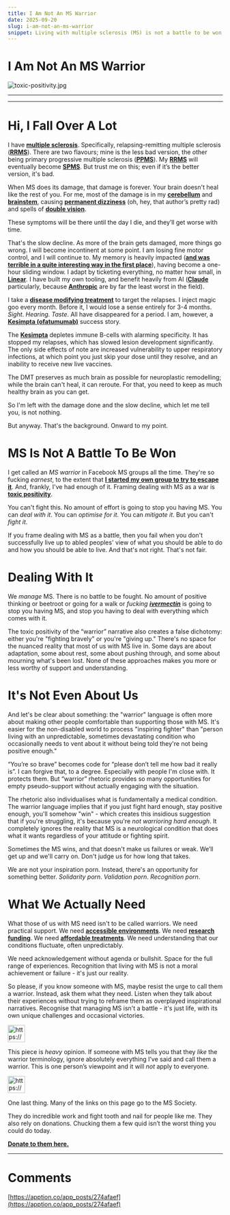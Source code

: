 ```yaml
---
title: I Am Not An MS Warrior
date: 2025-09-20
slug: i-am-not-an-ms-warrior
snippet: Living with multiple sclerosis (MS) is not a battle to be won; it is a condition that requires management and adaptation. The narrative of being an "MS warrior" promotes toxic positivity and overlooks the reality of living with an unpredictable illness. Those with MS need practical support, accessible environments, and understanding rather than inspirational labels. It's essential to acknowledge the complexities of their experiences without framing them as moral achievements or failures.
---
```


# I Am Not An MS Warrior

![toxic-positivity.jpg](I%20Am%20Not%20An%20MS%20Warrior%20274b7795690c802bb01becda247f680f/toxic-positivity.jpg)

---

---

# Hi, I Fall Over A Lot

I have [**multiple sclerosis**](https://www.mssociety.org.uk/about-ms/what-is-ms). Specifically, relapsing-remitting multiple sclerosis ([**RRMS**](https://www.mssociety.org.uk/about-ms/types-of-ms/relapsing-remitting-ms)). There are two flavours; mine is the less bad version, the other being primary progressive multiple sclerosis ([**PPMS**](https://www.mssociety.org.uk/about-ms/types-of-ms/primary-progressive-ms)). My [**RRMS**](https://www.mssociety.org.uk/about-ms/types-of-ms/relapsing-remitting-ms) will eventually become [**SPMS**](https://www.mssociety.org.uk/about-ms/types-of-ms/secondary-progressive-ms). But trust me on this; even if it’s the better version, it's bad.

When MS does its damage, that damage is forever. Your brain doesn't heal like the rest of you. For me, most of the damage is in my [**cerebellum**](https://en.wikipedia.org/wiki/Cerebellum) and [**brainstem**](https://en.wikipedia.org/wiki/Brainstem), causing [**permanent dizziness**](https://www.mssociety.org.uk/support-and-community/community-blog/ms-balance-problems-how-it-feels-when-world-wont-stop-spinning) (oh, hey, that author’s pretty rad) and spells of [**double vision**](https://www.mssociety.org.uk/about-ms/signs-and-symptoms/eyes-and-sight).

These symptoms will be there until the day I die, and they’ll get worse with time.

That's the slow decline. As more of the brain gets damaged, more things go wrong. I will become incontinent at some point. I am losing fine motor control, and I will continue to. My memory is heavily impacted ([**and was terrible in a quite interesting way in the first place**](https://blog.dave.io/sdam)), having become a one-hour sliding window. I adapt by ticketing everything, no matter how small, in [**Linear**](https://linear.app). I have built my own tooling, and benefit heavily from AI ([**Claude**](https://claude.ai) particularly, because [**Anthropic**](https://anthropic.com) are by far the least worst in the field).

I take a [**disease modifying treatment**](https://www.mssociety.org.uk/living-with-ms/treatments-and-therapies/disease-modifying-therapies) to target the relapses. I inject magic goo every month. Before it, I would lose a sense entirely for 3-4 months. _Sight_. _Hearing_. _Taste_. All have disappeared for a period. I am, however, a [**Kesimpta (ofatumumab)**](https://www.mssociety.org.uk/living-with-ms/treatments-and-therapies/disease-modifying-therapies/ofatumumab-kesimpta) success story.

The [**Kesimpta**](https://www.mssociety.org.uk/living-with-ms/treatments-and-therapies/disease-modifying-therapies/ofatumumab-kesimpta) depletes immune B-cells with alarming specificity. It has stopped my relapses, which has slowed lesion development significantly. The only side effects of note are increased vulnerability to upper respiratory infections, at which point you just skip your dose until they resolve, and an inability to receive new live vaccines.

The DMT preserves as much brain as possible for neuroplastic remodelling; while the brain can't heal, it can reroute. For that, you need to keep as much healthy brain as you can get.

So I'm left with the damage done and the slow decline, which let me tell you, is not nothing.

But anyway. That's the background. Onward to my point.

# MS Is Not A Battle To Be Won

I get called an _MS warrior_ in Facebook MS groups all the time. They're so fucking _earnest_, to the extent that [**I started my own group to try to escape it**](https://www.facebook.com/groups/887735696566222). And, frankly, I've had enough of it. Framing dealing with MS as a war is [**toxic positivity**](https://en.wikipedia.org/wiki/Toxic_positivity).

You can't fight this. No amount of effort is going to stop you having MS. You can _deal with it_. You can _optimise for it_. You can _mitigate it_. But you can't _fight it_.

If you frame dealing with MS as a battle, then you fail when you don't successfully live up to abled peoples' view of what you should be able to do and how you should be able to live. And that's not right. That's not fair.

# Dealing With It

We _manage_ MS. There is no battle to be fought. No amount of positive thinking or beetroot or going for a walk or _fucking [**ivermectin**](https://en.wikipedia.org/wiki/Ivermectin#COVID-19_misinformation)_ is going to stop you having MS, and stop you having to deal with everything which comes with it.

The toxic positivity of the “warrior” narrative also creates a false dichotomy: either you're "fighting bravely" or you're "giving up." There's no space for the nuanced reality that most of us with MS live in. Some days are about adaptation, some about rest, some about pushing through, and some about mourning what's been lost. None of these approaches makes you more or less worthy of support and understanding.

# It's Not Even About Us

And let's be clear about something: the "warrior" language is often more about making other people comfortable than supporting those with MS. It's easier for the non-disabled world to process "inspiring fighter" than "person living with an unpredictable, sometimes devastating condition who occasionally needs to vent about it without being told they're not being positive enough."

“You’re so brave” becomes code for “please don’t tell me how bad it really is”. I can forgive that, to a degree. Especially with people I'm close with. It protects them. But “warrior” rhetoric provides so many opportunities for empty pseudo-support without actually engaging with the situation.

The rhetoric also individualises what is fundamentally a medical condition. The warrior language implies that if you just fight hard enough, stay positive enough, you'll somehow "win" - which creates this insidious suggestion that if you're struggling, it's because you're _not warrioring hard enough_. It completely ignores the reality that MS is a neurological condition that does what it wants regardless of your attitude or fighting spirit.

Sometimes the MS wins, and that doesn't make us failures or weak. We’ll get up and we'll carry on. Don't judge us for how long that takes.

We are not your inspiration porn. Instead, there's an opportunity for something better. _Solidarity porn_. _Validation porn_. _Recognition porn_.

# What We Actually Need

What those of us with MS need isn't to be called warriors. We need practical support. We need [**accessible environments**](https://www.mssociety.org.uk/living-with-ms/home-and-travel/home-adaptations-equipment). We need [**research funding**](https://donate.mssociety.org.uk/). We need [**affordable treatments**](https://www.ncbi.nlm.nih.gov/books/NBK572540/). We need understanding that our conditions fluctuate, often unpredictably.

We need acknowledgement without agenda or bullshit. Space for the full range of experiences. Recognition that living with MS is not a moral achievement or failure - it's just our reality.

So please, if you know someone with MS, maybe resist the urge to call them a warrior. Instead, ask them what they need. Listen when they talk about their experiences without trying to reframe them as overplayed inspirational narratives. Recognise that managing MS isn't a battle - it's just life, with its own unique challenges and occasional victories.

<aside>
<img src="https://www.notion.so/icons/immigration_green.svg" alt="https://www.notion.so/icons/immigration_green.svg" width="40px" />

This piece is _heavy_ opinion. If someone with MS tells you that they _like_ the warrior terminology, ignore absolutely everything I’ve said and call them a warrior. This is one person’s viewpoint and it will _not_ apply to everyone.

</aside>

<aside>
<img src="https://www.notion.so/icons/meeting_red.svg" alt="https://www.notion.so/icons/meeting_red.svg" width="40px" />

One last thing. Many of the links on this page go to the MS Society.

They do incredible work and fight tooth and nail for people like me. They also rely on donations. Chucking them a few quid isn’t the worst thing you could do today.

[**Donate to them here.**](https://donate.mssociety.org.uk)

</aside>

---

# Comments

[https://apption.co/app_posts/274afaef](https://apption.co/app_posts/274afaef)
